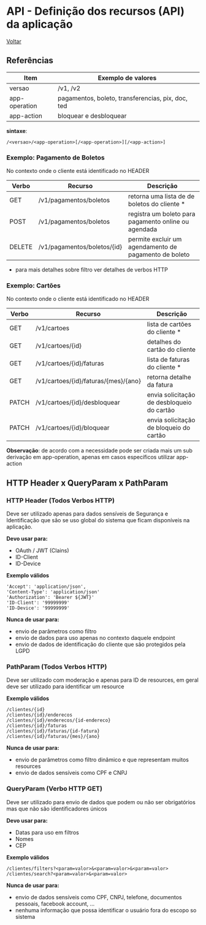 # API - Definição dos recursos (API) da aplicação

[Voltar](./index.md)

## Referências
Item   | Exemplo de valores
--------- | ------
versao | /v1, /v2
app-operation | pagamentos, boleto, transferencias, pix, doc, ted
app-action | bloquear e desbloquear

**sintaxe**:
```
/<versao>/<app-operation>[/<app-operation>][/<app-action>]
```

### Exemplo: Pagamento de Boletos
No contexto onde o cliente está identificado no HEADER 

Verbo | Recurso | Descrição
------|------|------
GET | /v1/pagamentos/boletos | retorna uma lista de de boletos do cliente *
POST | /v1/pagamentos/boletos | registra um boleto para pagamento online ou agendada
DELETE | /v1/pagamentos/boletos/{id} | permite excluir um agendamento de pagamento de boleto

* para mais detalhes sobre filtro ver detalhes de verbos HTTP

### Exemplo: Cartões
No contexto onde o cliente está identificado no HEADER 

Verbo | Recurso | Descrição
------|------|------
GET | /v1/cartoes | lista de cartões do cliente *
GET | /v1/cartoes/{id} | detalhes do cartão do cliente
GET | /v1/cartoes/{id}/faturas | lista de faturas do cliente *
GET | /v1/cartoes/{id}/faturas/{mes}/{ano} | retorna detalhe da fatura 
PATCH | /v1/cartoes/{id}/desbloquear | envia solicitação de desbloqueio do cartão
PATCH | /v1/cartoes/{id}/bloquear | envia solicitação de bloqueio do cartão

**Observação**: de acordo com a necessidade pode ser criada mais um sub derivação em app-operation, apenas em casos específicos utilizar app-action

## HTTP Header x QueryParam x PathParam

### HTTP Header (Todos Verbos HTTP)
Deve ser utilizado apenas para dados sensíveis de Segurança e Identificação que são se uso global do sistema que ficam disponíveis na aplicação.

**Devo usar para:**
* OAuth / JWT (Clains)
* ID-Client
* ID-Device

**Exemplo válidos**
```
'Accept': 'application/json',
'Content-Type': 'application/json'
'Authorization': 'Bearer ${JWT}'
'ID-Client': '99999999'
'ID-Device': '99999999'
```

**Nunca de usar para:**
* envio de parâmetros como filtro
* envio de dados para uso apenas no contexto daquele endpoint
* envio de dados de identificação do cliente que são protegidos pela LGPD

### PathParam (Todos Verbos HTTP)
Deve ser utilizado com moderação e apenas para ID de resources, em geral deve ser utilizado para identificar um resource

**Exemplo válidos**
```
/clientes/{id}
/clientes/{id}/enderecos
/clientes/{id}/enderecos/{id-endereco}
/clientes/{id}/faturas
/clientes/{id}/faturas/{id-fatura}
/clientes/{id}/faturas/{mes}/{ano}
```

**Nunca de usar para:**
* envio de parâmetros como filtro dinâmico e que representam muitos resources
* envio de dados sensíveis como CPF e CNPJ

### QueryParam (Verbo HTTP GET)
Deve ser utilizado para envio de dados que podem ou não ser obrigatórios mas que não são identificadores únicos

**Devo usar para:**
* Datas para uso em filtros
* Nomes
* CEP

**Exemplo válidos**
```
/clientes/filters?<param=valor>&<param=valor>&<param=valor>
/clientes/search?<param=valor>&<param=valor>
```

**Nunca de usar para:**
* envio de dados sensíveis como CPF, CNPJ, telefone, documentos pessoais, facebook account, ...
* nenhuma informação que possa identificar o usuário fora do escopo so sistema

